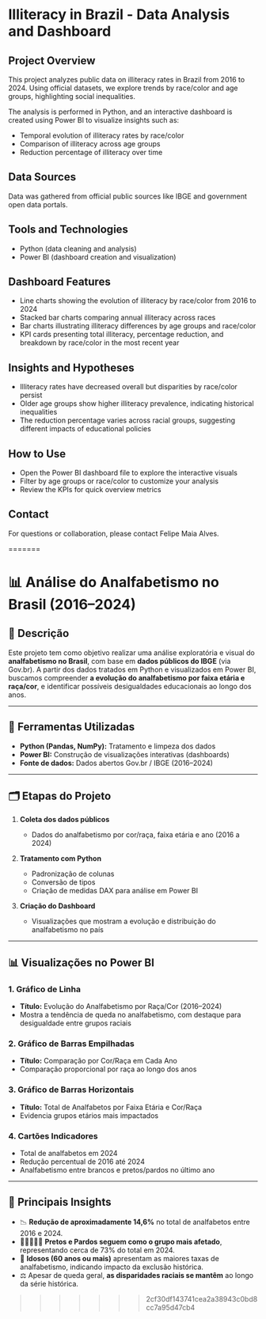 
# Illiteracy in Brazil - Data Analysis and Dashboard

## Project Overview
This project analyzes public data on illiteracy rates in Brazil from 2016 to 2024. Using official datasets, we explore trends by race/color and age groups, highlighting social inequalities.

The analysis is performed in Python, and an interactive dashboard is created using Power BI to visualize insights such as:
- Temporal evolution of illiteracy rates by race/color
- Comparison of illiteracy across age groups
- Reduction percentage of illiteracy over time

## Data Sources
Data was gathered from official public sources like IBGE and government open data portals.

## Tools and Technologies
- Python (data cleaning and analysis)
- Power BI (dashboard creation and visualization)

## Dashboard Features
- Line charts showing the evolution of illiteracy by race/color from 2016 to 2024
- Stacked bar charts comparing annual illiteracy across races
- Bar charts illustrating illiteracy differences by age groups and race/color
- KPI cards presenting total illiteracy, percentage reduction, and breakdown by race/color in the most recent year

## Insights and Hypotheses
- Illiteracy rates have decreased overall but disparities by race/color persist
- Older age groups show higher illiteracy prevalence, indicating historical inequalities
- The reduction percentage varies across racial groups, suggesting different impacts of educational policies

## How to Use
- Open the Power BI dashboard file to explore the interactive visuals
- Filter by age groups or race/color to customize your analysis
- Review the KPIs for quick overview metrics

## Contact
For questions or collaboration, please contact Felipe Maia Alves.

=======
# 📊 Análise do Analfabetismo no Brasil (2016–2024)

## 🔎 Descrição

Este projeto tem como objetivo realizar uma análise exploratória e visual do **analfabetismo no Brasil**, com base em **dados públicos do IBGE** (via Gov.br). A partir dos dados tratados em Python e visualizados em Power BI, buscamos compreender **a evolução do analfabetismo por faixa etária e raça/cor**, e identificar possíveis desigualdades educacionais ao longo dos anos.

---

## 🧰 Ferramentas Utilizadas

- **Python (Pandas, NumPy):** Tratamento e limpeza dos dados
- **Power BI:** Construção de visualizações interativas (dashboards)
- **Fonte de dados:** Dados abertos Gov.br / IBGE (2016–2024)

---

## 🗂️ Etapas do Projeto

1. **Coleta dos dados públicos**
   - Dados do analfabetismo por cor/raça, faixa etária e ano (2016 a 2024)

2. **Tratamento com Python**
   - Padronização de colunas
   - Conversão de tipos
   - Criação de medidas DAX para análise em Power BI

3. **Criação do Dashboard**
   - Visualizações que mostram a evolução e distribuição do analfabetismo no país

---

## 📊 Visualizações no Power BI

### 1. **Gráfico de Linha**
- **Título:** Evolução do Analfabetismo por Raça/Cor (2016–2024)
- Mostra a tendência de queda no analfabetismo, com destaque para desigualdade entre grupos raciais

### 2. **Gráfico de Barras Empilhadas**
- **Título:** Comparação por Cor/Raça em Cada Ano
- Comparação proporcional por raça ao longo dos anos

### 3. **Gráfico de Barras Horizontais**
- **Título:** Total de Analfabetos por Faixa Etária e Cor/Raça
- Evidencia grupos etários mais impactados

### 4. **Cartões Indicadores**
- Total de analfabetos em 2024
- Redução percentual de 2016 até 2024
- Analfabetismo entre brancos e pretos/pardos no último ano

---

## 📌 Principais Insights

- 📉 **Redução de aproximadamente 14,6%** no total de analfabetos entre 2016 e 2024.
- 🧑🏿‍🤝‍🧑🏽 **Pretos e Pardos seguem como o grupo mais afetado**, representando cerca de 73% do total em 2024.
- 👵 **Idosos (60 anos ou mais)** apresentam as maiores taxas de analfabetismo, indicando impacto da exclusão histórica.
- ⚖️ Apesar de queda geral, **as disparidades raciais se mantêm** ao longo da série histórica.
>>>>>>> 2cf30df143741cea2a38943c0bd8cc7a95d47cb4

